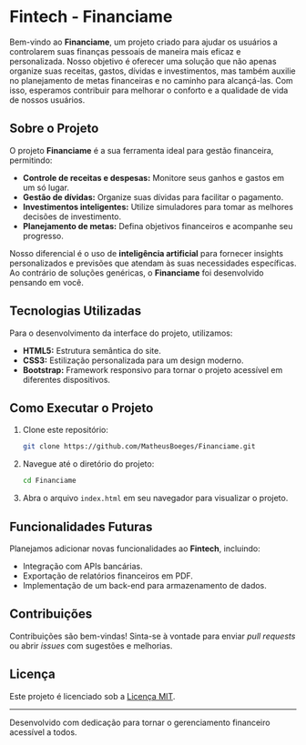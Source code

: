 # Fintech - Financiame

Bem-vindo ao **Financiame**, um projeto criado para ajudar os usuários a controlarem suas finanças pessoais de maneira mais eficaz e personalizada. Nosso objetivo é oferecer uma solução que não apenas organize suas receitas, gastos, dívidas e investimentos, mas também auxilie no planejamento de metas financeiras e no caminho para alcançá-las. Com isso, esperamos contribuir para melhorar o conforto e a qualidade de vida de nossos usuários.

## Sobre o Projeto

O projeto **Financiame** é a sua ferramenta ideal para gestão financeira, permitindo:

- **Controle de receitas e despesas:** Monitore seus ganhos e gastos em um só lugar.
- **Gestão de dívidas:** Organize suas dívidas para facilitar o pagamento.
- **Investimentos inteligentes:** Utilize simuladores para tomar as melhores decisões de investimento.
- **Planejamento de metas:** Defina objetivos financeiros e acompanhe seu progresso.

Nosso diferencial é o uso de **inteligência artificial** para fornecer insights personalizados e previsões que atendam às suas necessidades específicas. Ao contrário de soluções genéricas, o **Financiame** foi desenvolvido pensando em você.

## Tecnologias Utilizadas

Para o desenvolvimento da interface do projeto, utilizamos:

- **HTML5:** Estrutura semântica do site.
- **CSS3:** Estilização personalizada para um design moderno.
- **Bootstrap:** Framework responsivo para tornar o projeto acessível em diferentes dispositivos.

## Como Executar o Projeto

1. Clone este repositório:
   ```bash
   git clone https://github.com/MatheusBoeges/Financiame.git
   ```
2. Navegue até o diretório do projeto:
   ```bash
   cd Financiame
   ```
3. Abra o arquivo `index.html` em seu navegador para visualizar o projeto.

## Funcionalidades Futuras

Planejamos adicionar novas funcionalidades ao **Fintech**, incluindo:

- Integração com APIs bancárias.
- Exportação de relatórios financeiros em PDF.
- Implementação de um back-end para armazenamento de dados.

## Contribuições

Contribuições são bem-vindas! Sinta-se à vontade para enviar *pull requests* ou abrir *issues* com sugestões e melhorias.

## Licença

Este projeto é licenciado sob a [Licença MIT](LICENSE).

---

Desenvolvido com dedicação para tornar o gerenciamento financeiro acessível a todos.


